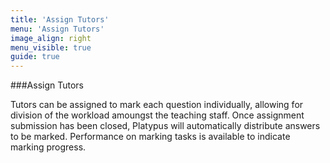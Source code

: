 ```yaml
---
title: 'Assign Tutors'
menu: 'Assign Tutors'
image_align: right
menu_visible: true
guide: true
---
```


###Assign Tutors

Tutors can be assigned to mark each question individually, allowing for division
of the workload amoungst the teaching staff. Once assignment submission has been
closed, Platypus will automatically distribute answers to be marked. Performance
on marking tasks is available to indicate marking progress.
